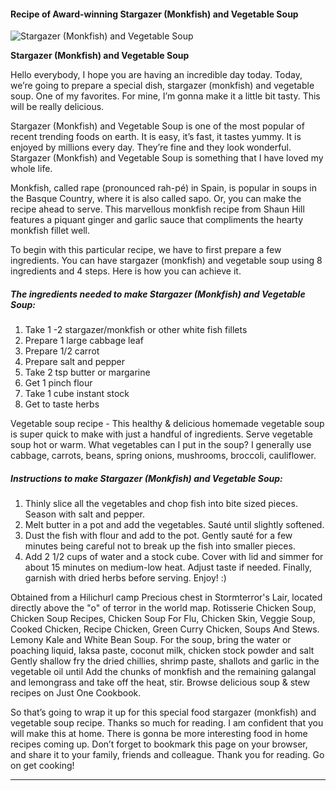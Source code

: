             

#### Recipe of Award-winning Stargazer (Monkfish) and Vegetable Soup

![Stargazer (Monkfish) and Vegetable Soup](https://img-global.cpcdn.com/recipes/2448343_0145b89978525418/751x532cq70/stargazer-monkfish-and-vegetable-soup-recipe-main-photo.jpg)

**Stargazer (Monkfish) and Vegetable Soup**

Hello everybody, I hope you are having an incredible day today. Today, we’re going to prepare a special dish, stargazer (monkfish) and vegetable soup. One of my favorites. For mine, I’m gonna make it a little bit tasty. This will be really delicious.

Stargazer (Monkfish) and Vegetable Soup is one of the most popular of recent trending foods on earth. It is easy, it’s fast, it tastes yummy. It is enjoyed by millions every day. They’re fine and they look wonderful. Stargazer (Monkfish) and Vegetable Soup is something that I have loved my whole life.

Monkfish, called rape (pronounced rah-pé) in Spain, is popular in soups in the Basque Country, where it is also called sapo. Or, you can make the recipe ahead to serve. This marvellous monkfish recipe from Shaun Hill features a piquant ginger and garlic sauce that compliments the hearty monkfish fillet well.

To begin with this particular recipe, we have to first prepare a few ingredients. You can have stargazer (monkfish) and vegetable soup using 8 ingredients and 4 steps. Here is how you can achieve it.

##### The ingredients needed to make Stargazer (Monkfish) and Vegetable Soup:

1.  Take 1 -2 stargazer/monkfish or other white fish fillets
2.  Prepare 1 large cabbage leaf
3.  Prepare 1/2 carrot
4.  Prepare salt and pepper
5.  Take 2 tsp butter or margarine
6.  Get 1 pinch flour
7.  Take 1 cube instant stock
8.  Get to taste herbs

Vegetable soup recipe - This healthy & delicious homemade vegetable soup is super quick to make with just a handful of ingredients. Serve vegetable soup hot or warm. What vegetables can I put in the soup? I generally use cabbage, carrots, beans, spring onions, mushrooms, broccoli, cauliflower.

##### Instructions to make Stargazer (Monkfish) and Vegetable Soup:

1.  Thinly slice all the vegetables and chop fish into bite sized pieces. Season with salt and pepper.
2.  Melt butter in a pot and add the vegetables. Sauté until slightly softened.
3.  Dust the fish with flour and add to the pot. Gently sauté for a few minutes being careful not to break up the fish into smaller pieces.
4.  Add 2 1/2 cups of water and a stock cube. Cover with lid and simmer for about 15 minutes on medium-low heat. Adjust taste if needed. Finally, garnish with dried herbs before serving. Enjoy! :)

Obtained from a Hilichurl camp Precious chest in Stormterror's Lair, located directly above the "o" of terror in the world map. Rotisserie Chicken Soup, Chicken Soup Recipes, Chicken Soup For Flu, Chicken Skin, Veggie Soup, Cooked Chicken, Recipe Chicken, Green Curry Chicken, Soups And Stews. Lemony Kale and White Bean Soup. For the soup, bring the water or poaching liquid, laksa paste, coconut milk, chicken stock powder and salt Gently shallow fry the dried chillies, shrimp paste, shallots and garlic in the vegetable oil until Add the chunks of monkfish and the remaining galangal and lemongrass and take off the heat, stir. Browse delicious soup & stew recipes on Just One Cookbook.

So that’s going to wrap it up for this special food stargazer (monkfish) and vegetable soup recipe. Thanks so much for reading. I am confident that you will make this at home. There is gonna be more interesting food in home recipes coming up. Don’t forget to bookmark this page on your browser, and share it to your family, friends and colleague. Thank you for reading. Go on get cooking!

* * *